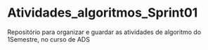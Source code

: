 # Atividades_algoritmos_Sprint01
Repositório para organizar e guardar as atividades de algoritmo do 1Semestre, no curso de ADS
